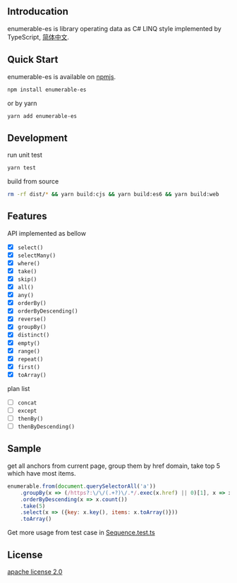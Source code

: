 ## Introducation

enumerable-es is library operating data as C# LINQ style implemented by TypeScript, [简体中文](https://github.com/leoninew/enumerable-es/blob/master/README_cn.md).

## Quick Start

enumerable-es is available on [npmjs](https://www.npmjs.com/package/enumerable-es).

```bash
npm install enumerable-es
```

or by yarn

```bash
yarn add enumerable-es
```

## Development

run unit test

```bash
yarn test
```

build from source

```bash
rm -rf dist/* && yarn build:cjs && yarn build:es6 && yarn build:web
```

## Features

API implemented as bellow

- [x] `select()`
- [x] `selectMany()`
- [x] `where()`
- [x] `take()`
- [x] `skip()`
- [x] `all()`
- [x] `any()`
- [x] `orderBy()`
- [x] `orderByDescending()`
- [x] `reverse()`
- [x] `groupBy()`
- [x] `distinct()`
- [x] `empty()`
- [x] `range()`
- [x] `repeat()`
- [x] `first()`
- [x] `toArray()`

plan list

- [ ] `concat`
- [ ] `except`
- [ ] `thenBy()`
- [ ] `thenByDescending()`

## Sample

get all anchors from current page, group them by href domain, take top 5 which have most items.

```javascript
enumerable.from(document.querySelectorAll('a'))
    .groupBy(x => (/https?:\/\/(.+?)\/.*/.exec(x.href) || 0)[1], x => x)
    .orderByDescending(x => x.count())
    .take(5)
    .select(x => ({key: x.key(), items: x.toArray()}))
    .toArray()
```

Get more usage from test case in [Sequence.test.ts](https://github.com/leoninew/enumerable-es/blob/master/test/enumerable/Sequence.test.ts)

## License

[apache license 2.0](https://github.com/leoninew/enumerable-es/blob/master/license.txt)